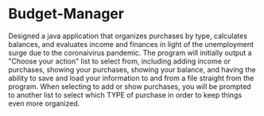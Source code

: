 # Budget-Manager
Designed a java application that organizes purchases by type, calculates balances, and evaluates income and finances in light of the unemployment surge 
due to the coronaivirus pandemic.
The program will initially output a "Choose your action" list to select from, including adding income or purchases, showing your purchases, showing your balance, 
and having the ability to save and load your information to and from a file straight from the program. 
When selecting to add or show purchases, you will be prompted to another list to select which TYPE of purchase in order to keep things even more organized.
